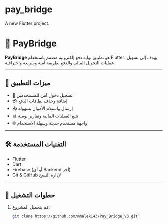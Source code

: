 # pay_bridge

A new Flutter project.

# 💸 PayBridge

**PayBridge** هو تطبيق بوابة دفع إلكترونية مصمم باستخدام Flutter، يهدف إلى تسهيل عمليات التحويل المالي والدفع بطريقة آمنة وسريعة واحترافية.

---

## 📱 ميزات التطبيق

- 🔐 تسجيل دخول آمن للمستخدمين
- 💳 إضافة وحذف بطاقات الدفع
- 📤 إرسال واستلام الأموال بسهولة
- 📊 تتبع العمليات المالية وتقارير يومية
- 🌐 واجهة مستخدم حديثة وسهلة الاستخدام

---

## 🛠️ التقنيات المستخدمة

- Flutter
- Dart
- Firebase (أو أي Backend آخر)
- Git & GitHub لإدارة النسخ

---

## 🧪 خطوات التشغيل

1. قم بتحميل المشروع:
   ```bash
   git clone https://github.com/mmalek143/Pay_Bridge_V3.git
